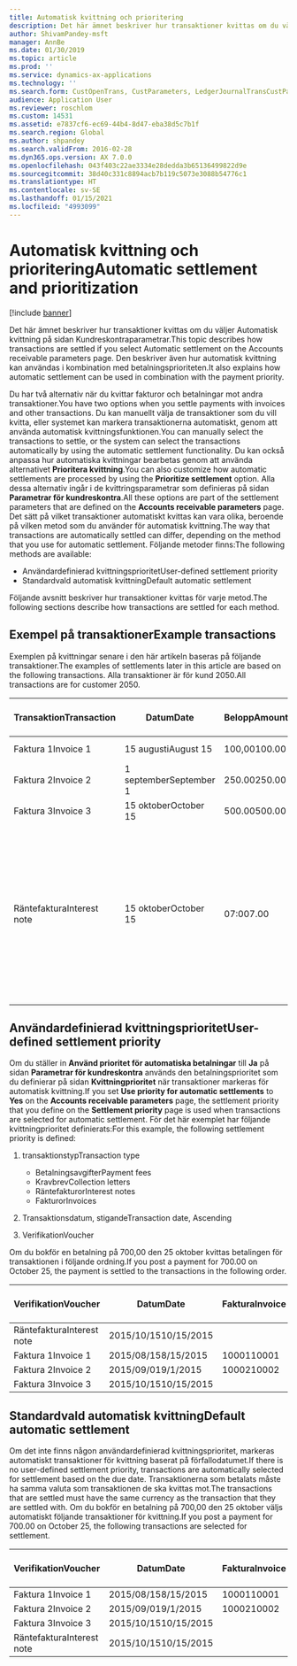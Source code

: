 ```yaml
---
title: Automatisk kvittning och prioritering
description: Det här ämnet beskriver hur transaktioner kvittas om du väljer Automatisk kvittning på sidan Kundreskontraparametrar. Den beskriver även hur automatisk kvittning kan användas i kombination med betalningsprioriteten.
author: ShivamPandey-msft
manager: AnnBe
ms.date: 01/30/2019
ms.topic: article
ms.prod: ''
ms.service: dynamics-ax-applications
ms.technology: ''
ms.search.form: CustOpenTrans, CustParameters, LedgerJournalTransCustPaym
audience: Application User
ms.reviewer: roschlom
ms.custom: 14531
ms.assetid: e7837cf6-ec69-44b4-8d47-eba38d5c7b1f
ms.search.region: Global
ms.author: shpandey
ms.search.validFrom: 2016-02-28
ms.dyn365.ops.version: AX 7.0.0
ms.openlocfilehash: 043f403c22ae3334e28dedda3b65136499822d9e
ms.sourcegitcommit: 38d40c331c8894acb7b119c5073e3088b54776c1
ms.translationtype: HT
ms.contentlocale: sv-SE
ms.lasthandoff: 01/15/2021
ms.locfileid: "4993099"
---
```

# <a name="automatic-settlement-and-prioritization"></a><span data-ttu-id="40cc7-104">Automatisk kvittning och prioritering</span><span class="sxs-lookup"><span data-stu-id="40cc7-104">Automatic settlement and prioritization</span></span>

[!include [banner](../includes/banner.md)]

<span data-ttu-id="40cc7-105">Det här ämnet beskriver hur transaktioner kvittas om du väljer Automatisk kvittning på sidan Kundreskontraparametrar.</span><span class="sxs-lookup"><span data-stu-id="40cc7-105">This topic describes how transactions are settled if you select Automatic settlement on the Accounts receivable parameters page.</span></span> <span data-ttu-id="40cc7-106">Den beskriver även hur automatisk kvittning kan användas i kombination med betalningsprioriteten.</span><span class="sxs-lookup"><span data-stu-id="40cc7-106">It also explains how automatic settlement can be used in combination with the payment priority.</span></span>

<span data-ttu-id="40cc7-107">Du har två alternativ när du kvittar fakturor och betalningar mot andra transaktioner.</span><span class="sxs-lookup"><span data-stu-id="40cc7-107">You have two options when you settle payments with invoices and other transactions.</span></span> <span data-ttu-id="40cc7-108">Du kan manuellt välja de transaktioner som du vill kvitta, eller systemet kan markera transaktionerna automatiskt, genom att använda automatisk kvittningsfunktionen.</span><span class="sxs-lookup"><span data-stu-id="40cc7-108">You can manually select the transactions to settle, or the system can select the transactions automatically by using the automatic settlement functionality.</span></span> <span data-ttu-id="40cc7-109">Du kan också anpassa hur automatiska kvittningar bearbetas genom att använda alternativet **Prioritera kvittning**.</span><span class="sxs-lookup"><span data-stu-id="40cc7-109">You can also customize how automatic settlements are processed by using the **Prioritize settlement** option.</span></span> <span data-ttu-id="40cc7-110">Alla dessa alternativ ingår i de kvittringsparametrar som definieras på sidan **Parametrar för kundreskontra**.</span><span class="sxs-lookup"><span data-stu-id="40cc7-110">All these options are part of the settlement parameters that are defined on the **Accounts receivable parameters** page.</span></span> <span data-ttu-id="40cc7-111">Det sätt på vilket transaktioner automatiskt kvittas kan vara olika, beroende på vilken metod som du använder för automatisk kvittning.</span><span class="sxs-lookup"><span data-stu-id="40cc7-111">The way that transactions are automatically settled can differ, depending on the method that you use for automatic settlement.</span></span> <span data-ttu-id="40cc7-112">Följande metoder finns:</span><span class="sxs-lookup"><span data-stu-id="40cc7-112">The following methods are available:</span></span>

-   <span data-ttu-id="40cc7-113">Användardefinierad kvittningsprioritet</span><span class="sxs-lookup"><span data-stu-id="40cc7-113">User-defined settlement priority</span></span>
-   <span data-ttu-id="40cc7-114">Standardvald automatisk kvittning</span><span class="sxs-lookup"><span data-stu-id="40cc7-114">Default automatic settlement</span></span>

<span data-ttu-id="40cc7-115">Följande avsnitt beskriver hur transaktioner kvittas för varje metod.</span><span class="sxs-lookup"><span data-stu-id="40cc7-115">The following sections describe how transactions are settled for each method.</span></span>

## <a name="example-transactions"></a><span data-ttu-id="40cc7-116">Exempel på transaktioner</span><span class="sxs-lookup"><span data-stu-id="40cc7-116">Example transactions</span></span>
<span data-ttu-id="40cc7-117">Exemplen på kvittningar senare i den här artikeln baseras på följande transaktioner.</span><span class="sxs-lookup"><span data-stu-id="40cc7-117">The examples of settlements later in this article are based on the following transactions.</span></span> <span data-ttu-id="40cc7-118">Alla transaktioner är för kund 2050.</span><span class="sxs-lookup"><span data-stu-id="40cc7-118">All transactions are for customer 2050.</span></span>

| <span data-ttu-id="40cc7-119">Transaktion</span><span class="sxs-lookup"><span data-stu-id="40cc7-119">Transaction</span></span>   | <span data-ttu-id="40cc7-120">Datum</span><span class="sxs-lookup"><span data-stu-id="40cc7-120">Date</span></span>        | <span data-ttu-id="40cc7-121">Belopp</span><span class="sxs-lookup"><span data-stu-id="40cc7-121">Amount</span></span> | <span data-ttu-id="40cc7-122">Villkor för kassarabatt</span><span class="sxs-lookup"><span data-stu-id="40cc7-122">Cash discount terms</span></span> | <span data-ttu-id="40cc7-123">Kassarabattdatum</span><span class="sxs-lookup"><span data-stu-id="40cc7-123">Cash discount date</span></span> | <span data-ttu-id="40cc7-124">Kommentarer</span><span class="sxs-lookup"><span data-stu-id="40cc7-124">Comments</span></span>                                                                                                                                                                                      |
|---------------|-------------|--------|---------------------|--------------------|-----------------------------------------------------------------------------------------------------------------------------------------------------------------------------------------------|
| <span data-ttu-id="40cc7-125">Faktura 1</span><span class="sxs-lookup"><span data-stu-id="40cc7-125">Invoice 1</span></span>     | <span data-ttu-id="40cc7-126">15 augusti</span><span class="sxs-lookup"><span data-stu-id="40cc7-126">August 15</span></span>   | <span data-ttu-id="40cc7-127">100,00</span><span class="sxs-lookup"><span data-stu-id="40cc7-127">100.00</span></span> | <span data-ttu-id="40cc7-128">2%14, Netto 30</span><span class="sxs-lookup"><span data-stu-id="40cc7-128">2%14, Net 30</span></span>        | <span data-ttu-id="40cc7-129">29 augusti</span><span class="sxs-lookup"><span data-stu-id="40cc7-129">August 29</span></span>          |                                                                                                                                                                                               |
| <span data-ttu-id="40cc7-130">Faktura 2</span><span class="sxs-lookup"><span data-stu-id="40cc7-130">Invoice 2</span></span>     | <span data-ttu-id="40cc7-131">1 september</span><span class="sxs-lookup"><span data-stu-id="40cc7-131">September 1</span></span> | <span data-ttu-id="40cc7-132">250.00</span><span class="sxs-lookup"><span data-stu-id="40cc7-132">250.00</span></span> | <span data-ttu-id="40cc7-133">2%14, Netto 30</span><span class="sxs-lookup"><span data-stu-id="40cc7-133">2%14, Net 30</span></span>        | <span data-ttu-id="40cc7-134">15 september</span><span class="sxs-lookup"><span data-stu-id="40cc7-134">September 15</span></span>       |                                                                                                                                                                                               |
| <span data-ttu-id="40cc7-135">Faktura 3</span><span class="sxs-lookup"><span data-stu-id="40cc7-135">Invoice 3</span></span>     | <span data-ttu-id="40cc7-136">15 oktober</span><span class="sxs-lookup"><span data-stu-id="40cc7-136">October 15</span></span>  | <span data-ttu-id="40cc7-137">500.00</span><span class="sxs-lookup"><span data-stu-id="40cc7-137">500.00</span></span> | <span data-ttu-id="40cc7-138">2% 14/Netto 30</span><span class="sxs-lookup"><span data-stu-id="40cc7-138">2% 14/Net 30</span></span>        | <span data-ttu-id="40cc7-139">29 oktober</span><span class="sxs-lookup"><span data-stu-id="40cc7-139">October 29</span></span>         |                                                                                                                                                                                               |
| <span data-ttu-id="40cc7-140">Räntefaktura</span><span class="sxs-lookup"><span data-stu-id="40cc7-140">Interest note</span></span> | <span data-ttu-id="40cc7-141">15 oktober</span><span class="sxs-lookup"><span data-stu-id="40cc7-141">October 15</span></span>  | <span data-ttu-id="40cc7-142">07:00</span><span class="sxs-lookup"><span data-stu-id="40cc7-142">7.00</span></span>   |                     |                    | <span data-ttu-id="40cc7-143">Den här räntefakturan gäller faktura 1 och 2.</span><span class="sxs-lookup"><span data-stu-id="40cc7-143">This interest note is for invoice 1 and invoice 2.</span></span> <span data-ttu-id="40cc7-144">Beloppet beräknas som 2 % ränta på belopp som är mer eller 30 dagar efter förfallodatum.</span><span class="sxs-lookup"><span data-stu-id="40cc7-144">The amount is calculated as 2-percent interest on amounts that are 30 or more days past due.</span></span> <span data-ttu-id="40cc7-145">T.ex. 0,02 × (100,00 + 250,00) = 7,00.</span><span class="sxs-lookup"><span data-stu-id="40cc7-145">For example, 0.02 × (100.00 + 250.00) = 7.00.</span></span> |

## <a name="user-defined-settlement-priority"></a><span data-ttu-id="40cc7-146">Användardefinierad kvittningsprioritet</span><span class="sxs-lookup"><span data-stu-id="40cc7-146">User-defined settlement priority</span></span>
<span data-ttu-id="40cc7-147">Om du ställer in **Använd prioritet för automatiska betalningar** till **Ja** på sidan **Parametrar för kundreskontra** används den betalningsprioritet som du definierar på sidan **Kvittningprioritet** när transaktioner markeras för automatisk kvittning.</span><span class="sxs-lookup"><span data-stu-id="40cc7-147">If you set **Use priority for automatic settlements** to **Yes** on the **Accounts receivable parameters** page, the settlement priority that you define on the **Settlement priority** page is used when transactions are selected for automatic settlement.</span></span> <span data-ttu-id="40cc7-148">För det här exemplet har följande kvittningprioritet definierats:</span><span class="sxs-lookup"><span data-stu-id="40cc7-148">For this example, the following settlement priority is defined:</span></span>

1.  <span data-ttu-id="40cc7-149">transaktionstyp</span><span class="sxs-lookup"><span data-stu-id="40cc7-149">Transaction type</span></span>
    -   <span data-ttu-id="40cc7-150">Betalningsavgifter</span><span class="sxs-lookup"><span data-stu-id="40cc7-150">Payment fees</span></span>
    -   <span data-ttu-id="40cc7-151">Kravbrev</span><span class="sxs-lookup"><span data-stu-id="40cc7-151">Collection letters</span></span>
    -   <span data-ttu-id="40cc7-152">Räntefakturor</span><span class="sxs-lookup"><span data-stu-id="40cc7-152">Interest notes</span></span>
    -   <span data-ttu-id="40cc7-153">Fakturor</span><span class="sxs-lookup"><span data-stu-id="40cc7-153">Invoices</span></span>

2.  <span data-ttu-id="40cc7-154">Transaktionsdatum, stigande</span><span class="sxs-lookup"><span data-stu-id="40cc7-154">Transaction date, Ascending</span></span>
3.  <span data-ttu-id="40cc7-155">Verifikation</span><span class="sxs-lookup"><span data-stu-id="40cc7-155">Voucher</span></span>

<span data-ttu-id="40cc7-156">Om du bokför en betalning på 700,00 den 25 oktober kvittas betalingen för transaktionen i följande ordning.</span><span class="sxs-lookup"><span data-stu-id="40cc7-156">If you post a payment for 700.00 on October 25, the payment is settled to the transactions in the following order.</span></span>

| <span data-ttu-id="40cc7-157">Verifikation</span><span class="sxs-lookup"><span data-stu-id="40cc7-157">Voucher</span></span>       | <span data-ttu-id="40cc7-158">Datum</span><span class="sxs-lookup"><span data-stu-id="40cc7-158">Date</span></span>       | <span data-ttu-id="40cc7-159">Faktura</span><span class="sxs-lookup"><span data-stu-id="40cc7-159">Invoice</span></span> | <span data-ttu-id="40cc7-160">Belopp i transaktionsvalutan</span><span class="sxs-lookup"><span data-stu-id="40cc7-160">Amount in transaction currency</span></span> | <span data-ttu-id="40cc7-161">Belopp att kvitta</span><span class="sxs-lookup"><span data-stu-id="40cc7-161">Amount to settle</span></span> | <span data-ttu-id="40cc7-162">Saldo</span><span class="sxs-lookup"><span data-stu-id="40cc7-162">Balance</span></span> | <span data-ttu-id="40cc7-163">Valuta</span><span class="sxs-lookup"><span data-stu-id="40cc7-163">Currency</span></span> |
|---------------|------------|---------|--------------------------------|------------------|---------|----------|
| <span data-ttu-id="40cc7-164">Räntefaktura</span><span class="sxs-lookup"><span data-stu-id="40cc7-164">Interest note</span></span> | <span data-ttu-id="40cc7-165">2015/10/15</span><span class="sxs-lookup"><span data-stu-id="40cc7-165">10/15/2015</span></span> |         | <span data-ttu-id="40cc7-166">07:00</span><span class="sxs-lookup"><span data-stu-id="40cc7-166">7.00</span></span>                           | <span data-ttu-id="40cc7-167">07:00</span><span class="sxs-lookup"><span data-stu-id="40cc7-167">7.00</span></span>             | <span data-ttu-id="40cc7-168">0,00</span><span class="sxs-lookup"><span data-stu-id="40cc7-168">0.00</span></span>    | <span data-ttu-id="40cc7-169">USD</span><span class="sxs-lookup"><span data-stu-id="40cc7-169">USD</span></span>      |
| <span data-ttu-id="40cc7-170">Faktura 1</span><span class="sxs-lookup"><span data-stu-id="40cc7-170">Invoice 1</span></span>     | <span data-ttu-id="40cc7-171">2015/08/15</span><span class="sxs-lookup"><span data-stu-id="40cc7-171">8/15/2015</span></span>  | <span data-ttu-id="40cc7-172">10001</span><span class="sxs-lookup"><span data-stu-id="40cc7-172">10001</span></span>   | <span data-ttu-id="40cc7-173">100,00</span><span class="sxs-lookup"><span data-stu-id="40cc7-173">100.00</span></span>                         | <span data-ttu-id="40cc7-174">100,00</span><span class="sxs-lookup"><span data-stu-id="40cc7-174">100.00</span></span>           | <span data-ttu-id="40cc7-175">0,00</span><span class="sxs-lookup"><span data-stu-id="40cc7-175">0.00</span></span>    | <span data-ttu-id="40cc7-176">USD</span><span class="sxs-lookup"><span data-stu-id="40cc7-176">USD</span></span>      |
| <span data-ttu-id="40cc7-177">Faktura 2</span><span class="sxs-lookup"><span data-stu-id="40cc7-177">Invoice 2</span></span>     | <span data-ttu-id="40cc7-178">2015/09/01</span><span class="sxs-lookup"><span data-stu-id="40cc7-178">9/1/2015</span></span>   | <span data-ttu-id="40cc7-179">10002</span><span class="sxs-lookup"><span data-stu-id="40cc7-179">10002</span></span>   | <span data-ttu-id="40cc7-180">250.00</span><span class="sxs-lookup"><span data-stu-id="40cc7-180">250.00</span></span>                         | <span data-ttu-id="40cc7-181">250.00</span><span class="sxs-lookup"><span data-stu-id="40cc7-181">250.00</span></span>           | <span data-ttu-id="40cc7-182">0,00</span><span class="sxs-lookup"><span data-stu-id="40cc7-182">0.00</span></span>    | <span data-ttu-id="40cc7-183">USD</span><span class="sxs-lookup"><span data-stu-id="40cc7-183">USD</span></span>      |
| <span data-ttu-id="40cc7-184">Faktura 3</span><span class="sxs-lookup"><span data-stu-id="40cc7-184">Invoice 3</span></span>     | <span data-ttu-id="40cc7-185">2015/10/15</span><span class="sxs-lookup"><span data-stu-id="40cc7-185">10/15/2015</span></span> |         | <span data-ttu-id="40cc7-186">500.00</span><span class="sxs-lookup"><span data-stu-id="40cc7-186">500.00</span></span>                         | <span data-ttu-id="40cc7-187">343,00</span><span class="sxs-lookup"><span data-stu-id="40cc7-187">343.00</span></span>           | <span data-ttu-id="40cc7-188">157,00</span><span class="sxs-lookup"><span data-stu-id="40cc7-188">157.00</span></span>  | <span data-ttu-id="40cc7-189">USD</span><span class="sxs-lookup"><span data-stu-id="40cc7-189">USD</span></span>      |

## <a name="default-automatic-settlement"></a><span data-ttu-id="40cc7-190">Standardvald automatisk kvittning</span><span class="sxs-lookup"><span data-stu-id="40cc7-190">Default automatic settlement</span></span>
<span data-ttu-id="40cc7-191">Om det inte finns någon användardefinierad kvittningsprioritet, markeras automatiskt transaktioner för kvittning baserat på förfallodatumet.</span><span class="sxs-lookup"><span data-stu-id="40cc7-191">If there is no user-defined settlement priority, transactions are automatically selected for settlement based on the due date.</span></span> <span data-ttu-id="40cc7-192">Transaktionerna som betalats måste ha samma valuta som transaktionen de ska kvittas mot.</span><span class="sxs-lookup"><span data-stu-id="40cc7-192">The transactions that are settled must have the same currency as the transaction that they are settled with.</span></span> <span data-ttu-id="40cc7-193">Om du bokför en betalning på 700,00 den 25 oktober väljs automatiskt följande transaktioner för kvittning.</span><span class="sxs-lookup"><span data-stu-id="40cc7-193">If you post a payment for 700.00 on October 25, the following transactions are selected for settlement.</span></span>

| <span data-ttu-id="40cc7-194">Verifikation</span><span class="sxs-lookup"><span data-stu-id="40cc7-194">Voucher</span></span>       | <span data-ttu-id="40cc7-195">Datum</span><span class="sxs-lookup"><span data-stu-id="40cc7-195">Date</span></span>       | <span data-ttu-id="40cc7-196">Faktura</span><span class="sxs-lookup"><span data-stu-id="40cc7-196">Invoice</span></span> | <span data-ttu-id="40cc7-197">Belopp i transaktionsvalutan</span><span class="sxs-lookup"><span data-stu-id="40cc7-197">Amount in transaction currency</span></span> | <span data-ttu-id="40cc7-198">Belopp att kvitta</span><span class="sxs-lookup"><span data-stu-id="40cc7-198">Amount to settle</span></span> | <span data-ttu-id="40cc7-199">Saldo</span><span class="sxs-lookup"><span data-stu-id="40cc7-199">Balance</span></span> | <span data-ttu-id="40cc7-200">Valuta</span><span class="sxs-lookup"><span data-stu-id="40cc7-200">Currency</span></span> |
|---------------|------------|---------|--------------------------------|------------------|---------|----------|
| <span data-ttu-id="40cc7-201">Faktura 1</span><span class="sxs-lookup"><span data-stu-id="40cc7-201">Invoice 1</span></span>     | <span data-ttu-id="40cc7-202">2015/08/15</span><span class="sxs-lookup"><span data-stu-id="40cc7-202">8/15/2015</span></span>  | <span data-ttu-id="40cc7-203">10001</span><span class="sxs-lookup"><span data-stu-id="40cc7-203">10001</span></span>   | <span data-ttu-id="40cc7-204">100,00</span><span class="sxs-lookup"><span data-stu-id="40cc7-204">100.00</span></span>                         | <span data-ttu-id="40cc7-205">100,00</span><span class="sxs-lookup"><span data-stu-id="40cc7-205">100.00</span></span>           | <span data-ttu-id="40cc7-206">0,00</span><span class="sxs-lookup"><span data-stu-id="40cc7-206">0.00</span></span>    | <span data-ttu-id="40cc7-207">USD</span><span class="sxs-lookup"><span data-stu-id="40cc7-207">USD</span></span>      |
| <span data-ttu-id="40cc7-208">Faktura 2</span><span class="sxs-lookup"><span data-stu-id="40cc7-208">Invoice 2</span></span>     | <span data-ttu-id="40cc7-209">2015/09/01</span><span class="sxs-lookup"><span data-stu-id="40cc7-209">9/1/2015</span></span>   | <span data-ttu-id="40cc7-210">10002</span><span class="sxs-lookup"><span data-stu-id="40cc7-210">10002</span></span>   | <span data-ttu-id="40cc7-211">250.00</span><span class="sxs-lookup"><span data-stu-id="40cc7-211">250.00</span></span>                         | <span data-ttu-id="40cc7-212">250.00</span><span class="sxs-lookup"><span data-stu-id="40cc7-212">250.00</span></span>           | <span data-ttu-id="40cc7-213">0,00</span><span class="sxs-lookup"><span data-stu-id="40cc7-213">0.00</span></span>    | <span data-ttu-id="40cc7-214">USD</span><span class="sxs-lookup"><span data-stu-id="40cc7-214">USD</span></span>      |
| <span data-ttu-id="40cc7-215">Faktura 3</span><span class="sxs-lookup"><span data-stu-id="40cc7-215">Invoice 3</span></span>     | <span data-ttu-id="40cc7-216">2015/10/15</span><span class="sxs-lookup"><span data-stu-id="40cc7-216">10/15/2015</span></span> |         | <span data-ttu-id="40cc7-217">500.00</span><span class="sxs-lookup"><span data-stu-id="40cc7-217">500.00</span></span>                         | <span data-ttu-id="40cc7-218">350.00</span><span class="sxs-lookup"><span data-stu-id="40cc7-218">350.00</span></span>           | <span data-ttu-id="40cc7-219">150.00</span><span class="sxs-lookup"><span data-stu-id="40cc7-219">150.00</span></span>  | <span data-ttu-id="40cc7-220">USD</span><span class="sxs-lookup"><span data-stu-id="40cc7-220">USD</span></span>      |
| <span data-ttu-id="40cc7-221">Räntefaktura</span><span class="sxs-lookup"><span data-stu-id="40cc7-221">Interest note</span></span> | <span data-ttu-id="40cc7-222">2015/10/15</span><span class="sxs-lookup"><span data-stu-id="40cc7-222">10/15/2015</span></span> |         | <span data-ttu-id="40cc7-223">7.00</span><span class="sxs-lookup"><span data-stu-id="40cc7-223">7.00</span></span>                           | <span data-ttu-id="40cc7-224">0,00</span><span class="sxs-lookup"><span data-stu-id="40cc7-224">0.00</span></span>             | <span data-ttu-id="40cc7-225">7.00</span><span class="sxs-lookup"><span data-stu-id="40cc7-225">7.00</span></span>    | <span data-ttu-id="40cc7-226">USD</span><span class="sxs-lookup"><span data-stu-id="40cc7-226">USD</span></span>      |





